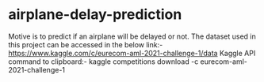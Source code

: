 # airplane-delay-prediction
Motive is to predict if an airplane will be delayed or not.
The dataset used in this project can be accessed in the below link:-
https://www.kaggle.com/c/eurecom-aml-2021-challenge-1/data
Kaggle API command to clipboard:- kaggle competitions download -c eurecom-aml-2021-challenge-1
